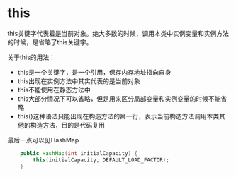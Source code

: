 # this

this关键字代表着是当前对象。绝大多数的时候，调用本类中实例变量和实例方法的时候，是省略了this关键字。

关于this的用法：

* this是一个关键字，是一个引用，保存内存地址指向自身
* this出现在实例方法中其实代表的是当前对象
* this不能使用在静态方法中
* this大部分情况下可以省略，但是用来区分局部变量和实例变量的时候不能省略
* this()这种语法只能出现在构造方法的第一行，表示当前构造方法调用本类其他的构造方法，目的是代码复用

最后一点可以见HashMap

```java
    public HashMap(int initialCapacity) {
        this(initialCapacity, DEFAULT_LOAD_FACTOR);
    }
```


